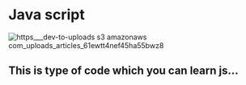 # Java script 
![https___dev-to-uploads s3 amazonaws com_uploads_articles_61ewtt4nef45ha55bwz8](https://github.com/user-attachments/assets/12244cec-d0b4-49fa-bb12-b1630cb65a1e)
## This is type of code which you can learn js...
